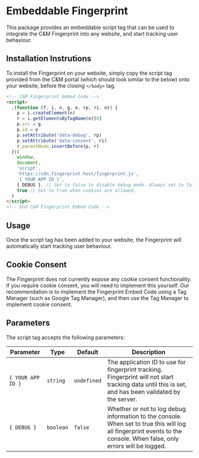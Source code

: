 # Embeddable Fingerprint

This package provides an embeddable script tag that can be used to integrate the C&M Fingerprint into any website, and start tracking user behaviour.

## Installation Instrutions

To install the Fingerprint on your website, simply copy the script tag provided from the C&M portal (which should look similar to the below) onto your website, before the closing `</body>` tag.

```html
<!-- C&M Fingerprint Embed Code -->
<script>
  ;(function (f, i, n, g, e, rp, ri, nt) {
    p = i.createElement(n)
    r = i.getElementsByTagName(n)[0]
    p.src = g
    p.id = e
    p.setAttribute('data-debug', rp)
    p.setAttribute('data-consent', ri)
    r.parentNode.insertBefore(p, r)
  })(
    window,
    document,
    'script',
    'https://cdn.fingerprint.host/fingerprint.js',
    '{ YOUR APP ID }',
    { DEBUG }, // Set to false to disable debug mode. Always set to false in production.
    true // Set to true when cookies are allowed.
  )
</script>
<!-- End C&M Fingerprint Embed Code -->
```

## Usage

Once the script tag has been added to your website, the Fingerprint will automatically start tracking user behaviour.

## Cookie Consent

The Fingerprint does not currently expose any cookie consent functionality. If you require cookie consent, you will need to implement this yourself. Our recommendation is to implement the Fingerprint Embed Code using a Tag Manager (such as Google Tag Manager), and then use the Tag Manager to implement cookie consent.

## Parameters

The script tag accepts the following parameters:

| Parameter         | Type      | Default     | Description                                                                                                                                                           |
| ----------------- | --------- | ----------- | --------------------------------------------------------------------------------------------------------------------------------------------------------------------- |
| `{ YOUR APP ID }` | `string`  | `undefined` | The application ID to use for fingerprint tracking. Fingerprint will not start tracking data until this is set, and has been validated by the server.                 |
| `{ DEBUG }`       | `boolean` | `false`     | Whether or not to log debug information to the console. When set to true this will log all fingerprint events to the console. When false, only errors will be logged. |
